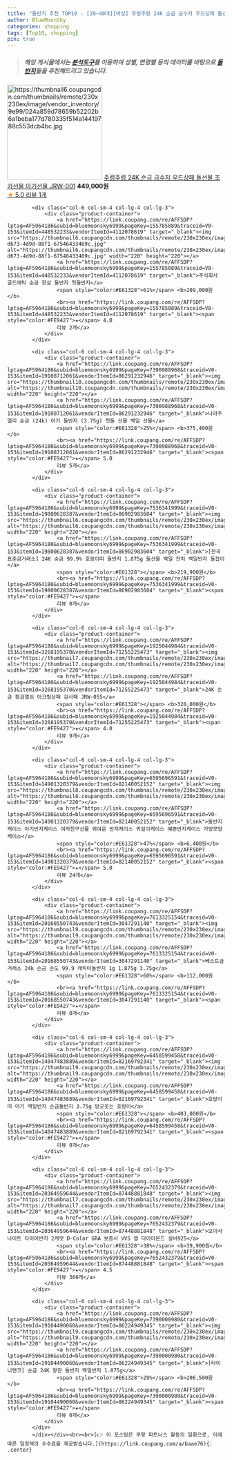 ```yaml
---
title: "돌반지 추천 TOP10 - [20~40대][여성] 주렁주렁 24K 순금 금수저 우드상패 돌선물 조카선물 아기선물 JRW-001"
author: BlueMoonSky
categories: shopping
tags: [Top10, shopping]
pin: true
---
```


> ##### 해당 게시물에서는 [**분석도구**](https://itemscout.io/)를 이용하여 **성별**, **연령별** 등의 데이터를 바탕으로 [**돌반지**](https://link.coupang.com/a/baae76)들을 추천해드리고 있습니다.
<div class="container"><div class="row">
            <div class="col-6 col-sm-4 col-lg-4 col-lg-3">
                <div class="product-container">
                    <a href="https://link.coupang.com/re/AFFSDP?lptag=AF5964186&subid=bluemoonsky6999&pageKey=6101857429&traceid=V0-153&itemId=11439936707&vendorItemId=4808391582" target="_blank"><img src="https://thumbnail6.coupangcdn.com/thumbnails/remote/230x230ex/image/vendor_inventory/9e99/024a859d78659b52202b6a1beba177d780335f514a14419788c553dcb4bc.jpg" alt="https://thumbnail6.coupangcdn.com/thumbnails/remote/230x230ex/image/vendor_inventory/9e99/024a859d78659b52202b6a1beba177d780335f514a14419788c553dcb4bc.jpg" width="220" height="220"></a>
                    <a href="https://link.coupang.com/re/AFFSDP?lptag=AF5964186&subid=bluemoonsky6999&pageKey=6101857429&traceid=V0-153&itemId=11439936707&vendorItemId=4808391582" target="_blank">주렁주렁 24K 순금 금수저 우드상패 돌선물 조카선물 아기선물 JRW-001</a>
                    <span style="color:#E61328"></span> <b>449,000원</b>
                    <br><a href="https://link.coupang.com/re/AFFSDP?lptag=AF5964186&subid=bluemoonsky6999&pageKey=6101857429&traceid=V0-153&itemId=11439936707&vendorItemId=4808391582" target="_blank"><span style="color:#FE9427">★</span> 5.0
                    리뷰 1개</a>
                </div>
            </div>
            
            <div class="col-6 col-sm-4 col-lg-4 col-lg-3">
                <div class="product-container">
                    <a href="https://link.coupang.com/re/AFFSDP?lptag=AF5964186&subid=bluemoonsky6999&pageKey=155785089&traceid=V0-153&itemId=448532233&vendorItemId=4112078619" target="_blank"><img src="https://thumbnail6.coupangcdn.com/thumbnails/remote/230x230ex/image/vendor_inventory/images/2018/11/12/13/7/a6343ffa-d673-4d9d-88f1-67546433469c.jpg" alt="https://thumbnail6.coupangcdn.com/thumbnails/remote/230x230ex/image/vendor_inventory/images/2018/11/12/13/7/a6343ffa-d673-4d9d-88f1-67546433469c.jpg" width="220" height="220"></a>
                    <a href="https://link.coupang.com/re/AFFSDP?lptag=AF5964186&subid=bluemoonsky6999&pageKey=155785089&traceid=V0-153&itemId=448532233&vendorItemId=4112078619" target="_blank">주식회사 골드에틱 순금 한살 돌반지 첫돌반지</a>
                    <span style="color:#E61328">61%</span> <b>209,000원</b>
                    <br><a href="https://link.coupang.com/re/AFFSDP?lptag=AF5964186&subid=bluemoonsky6999&pageKey=155785089&traceid=V0-153&itemId=448532233&vendorItemId=4112078619" target="_blank"><span style="color:#FE9427">★</span> 4.0
                    리뷰 2개</a>
                </div>
            </div>
            
            <div class="col-6 col-sm-4 col-lg-4 col-lg-3">
                <div class="product-container">
                    <a href="https://link.coupang.com/re/AFFSDP?lptag=AF5964186&subid=bluemoonsky6999&pageKey=7390988968&traceid=V0-153&itemId=19108712061&vendorItemId=86291232946" target="_blank"><img src="https://thumbnail10.coupangcdn.com/thumbnails/remote/230x230ex/image/vendor_inventory/ff9d/2b74da038f8ca752ef2666ab44dd1736645192532f2b33d17ba0134b3fff.jpg" alt="https://thumbnail10.coupangcdn.com/thumbnails/remote/230x230ex/image/vendor_inventory/ff9d/2b74da038f8ca752ef2666ab44dd1736645192532f2b33d17ba0134b3fff.jpg" width="220" height="220"></a>
                    <a href="https://link.coupang.com/re/AFFSDP?lptag=AF5964186&subid=bluemoonsky6999&pageKey=7390988968&traceid=V0-153&itemId=19108712061&vendorItemId=86291232946" target="_blank">나라주얼리 순금 (24k) 아기 돌반지 (3.75g) 첫돌 선물 백일 선물</a>
                    <span style="color:#E61328">25%</span> <b>375,400원</b>
                    <br><a href="https://link.coupang.com/re/AFFSDP?lptag=AF5964186&subid=bluemoonsky6999&pageKey=7390988968&traceid=V0-153&itemId=19108712061&vendorItemId=86291232946" target="_blank"><span style="color:#FE9427">★</span> 5.0
                    리뷰 5개</a>
                </div>
            </div>
            
            <div class="col-6 col-sm-4 col-lg-4 col-lg-3">
                <div class="product-container">
                    <a href="https://link.coupang.com/re/AFFSDP?lptag=AF5964186&subid=bluemoonsky6999&pageKey=7536341999&traceid=V0-153&itemId=19800628387&vendorItemId=86902983604" target="_blank"><img src="https://thumbnail6.coupangcdn.com/thumbnails/remote/230x230ex/image/vendor_inventory/9535/9409c25ca80378c3460250ad0da4f60c030b929bffd41958e66114b0f4b8.jpg" alt="https://thumbnail6.coupangcdn.com/thumbnails/remote/230x230ex/image/vendor_inventory/9535/9409c25ca80378c3460250ad0da4f60c030b929bffd41958e66114b0f4b8.jpg" width="220" height="220"></a>
                    <a href="https://link.coupang.com/re/AFFSDP?lptag=AF5964186&subid=bluemoonsky6999&pageKey=7536341999&traceid=V0-153&itemId=19800628387&vendorItemId=86902983604" target="_blank">[한국표준금거래소] 24K 순금 99.9% 호랑이띠 돌반지 1.875g 돌선물 백일 잔치 백일반지 돌잡이</a>
                    <span style="color:#E61328"></span> <b>219,900원</b>
                    <br><a href="https://link.coupang.com/re/AFFSDP?lptag=AF5964186&subid=bluemoonsky6999&pageKey=7536341999&traceid=V0-153&itemId=19800628387&vendorItemId=86902983604" target="_blank"><span style="color:#FE9427">★</span> 
                    리뷰 0개</a>
                </div>
            </div>
            
            <div class="col-6 col-sm-4 col-lg-4 col-lg-3">
                <div class="product-container">
                    <a href="https://link.coupang.com/re/AFFSDP?lptag=AF5964186&subid=bluemoonsky6999&pageKey=1925044984&traceid=V0-153&itemId=3268195370&vendorItemId=71255225473" target="_blank"><img src="https://thumbnail7.coupangcdn.com/thumbnails/remote/230x230ex/image/vendor_inventory/db06/cbc4bac52903103eeae56d84f462fdca88e8082ef8636c2e29cdf81df74b.jpg" alt="https://thumbnail7.coupangcdn.com/thumbnails/remote/230x230ex/image/vendor_inventory/db06/cbc4bac52903103eeae56d84f462fdca88e8082ef8636c2e29cdf81df74b.jpg" width="220" height="220"></a>
                    <a href="https://link.coupang.com/re/AFFSDP?lptag=AF5964186&subid=bluemoonsky6999&pageKey=1925044984&traceid=V0-153&itemId=3268195370&vendorItemId=71255225473" target="_blank">24K 순금 황금열쇠 아크릴상패 감사패 JRW-055</a>
                    <span style="color:#E61328"></span> <b>320,000원</b>
                    <br><a href="https://link.coupang.com/re/AFFSDP?lptag=AF5964186&subid=bluemoonsky6999&pageKey=1925044984&traceid=V0-153&itemId=3268195370&vendorItemId=71255225473" target="_blank"><span style="color:#FE9427">★</span> 4.0
                    리뷰 9개</a>
                </div>
            </div>
            
            <div class="col-6 col-sm-4 col-lg-4 col-lg-3">
                <div class="product-container">
                    <a href="https://link.coupang.com/re/AFFSDP?lptag=AF5964186&subid=bluemoonsky6999&pageKey=6595696591&traceid=V0-153&itemId=14901320379&vendorItemId=82140052152" target="_blank"><img src="https://thumbnail8.coupangcdn.com/thumbnails/remote/230x230ex/image/vendor_inventory/3c00/104dfffd264ba698336d297946e75c525acf81885f40de5371fe7b26153b.jpeg" alt="https://thumbnail8.coupangcdn.com/thumbnails/remote/230x230ex/image/vendor_inventory/3c00/104dfffd264ba698336d297946e75c525acf81885f40de5371fe7b26153b.jpeg" width="220" height="220"></a>
                    <a href="https://link.coupang.com/re/AFFSDP?lptag=AF5964186&subid=bluemoonsky6999&pageKey=6595696591&traceid=V0-153&itemId=14901320379&vendorItemId=82140052152" target="_blank">돌반지케이스 아기반지케이스 여자친구선물 귀여운 반지케이스 귀걸이케이스 예쁜반지케이스 가방모양케이스</a>
                    <span style="color:#E61328">47%</span> <b>6,400원</b>
                    <br><a href="https://link.coupang.com/re/AFFSDP?lptag=AF5964186&subid=bluemoonsky6999&pageKey=6595696591&traceid=V0-153&itemId=14901320379&vendorItemId=82140052152" target="_blank"><span style="color:#FE9427">★</span> 5.0
                    리뷰 24개</a>
                </div>
            </div>
            
            <div class="col-6 col-sm-4 col-lg-4 col-lg-3">
                <div class="product-container">
                    <a href="https://link.coupang.com/re/AFFSDP?lptag=AF5964186&subid=bluemoonsky6999&pageKey=7613325154&traceid=V0-153&itemId=20168550743&vendorItemId=3047291140" target="_blank"><img src="https://thumbnail9.coupangcdn.com/thumbnails/remote/230x230ex/image/vendor_inventory/39ec/5d3abfb800f2ee7f54897dc0f17c4293132cdfbca842bfc441af31d2b554.jpg" alt="https://thumbnail9.coupangcdn.com/thumbnails/remote/230x230ex/image/vendor_inventory/39ec/5d3abfb800f2ee7f54897dc0f17c4293132cdfbca842bfc441af31d2b554.jpg" width="220" height="220"></a>
                    <a href="https://link.coupang.com/re/AFFSDP?lptag=AF5964186&subid=bluemoonsky6999&pageKey=7613325154&traceid=V0-153&itemId=20168550743&vendorItemId=3047291140" target="_blank">베스트금거래소 24k 순금 순도 99.9 캐릭터돌반지 1g 1.875g 3.75g</a>
                    <span style="color:#E61328">60%</span> <b>112,000원</b>
                    <br><a href="https://link.coupang.com/re/AFFSDP?lptag=AF5964186&subid=bluemoonsky6999&pageKey=7613325154&traceid=V0-153&itemId=20168550743&vendorItemId=3047291140" target="_blank"><span style="color:#FE9427">★</span> 
                    리뷰 0개</a>
                </div>
            </div>
            
            <div class="col-6 col-sm-4 col-lg-4 col-lg-3">
                <div class="product-container">
                    <a href="https://link.coupang.com/re/AFFSDP?lptag=AF5964186&subid=bluemoonsky6999&pageKey=6458599458&traceid=V0-153&itemId=14047483889&vendorItemId=82169792341" target="_blank"><img src="https://thumbnail9.coupangcdn.com/thumbnails/remote/230x230ex/image/vendor_inventory/2459/fc4019ac146a7454d2990026b34aa5be51745e495353eef9bd795a8fc3d6.jpg" alt="https://thumbnail9.coupangcdn.com/thumbnails/remote/230x230ex/image/vendor_inventory/2459/fc4019ac146a7454d2990026b34aa5be51745e495353eef9bd795a8fc3d6.jpg" width="220" height="220"></a>
                    <a href="https://link.coupang.com/re/AFFSDP?lptag=AF5964186&subid=bluemoonsky6999&pageKey=6458599458&traceid=V0-153&itemId=14047483889&vendorItemId=82169792341" target="_blank">호랑이띠 아기 백일반지 순금돌반지 3.75g 방긋웃는 호랑이</a>
                    <span style="color:#E61328"></span> <b>403,000원</b>
                    <br><a href="https://link.coupang.com/re/AFFSDP?lptag=AF5964186&subid=bluemoonsky6999&pageKey=6458599458&traceid=V0-153&itemId=14047483889&vendorItemId=82169792341" target="_blank"><span style="color:#FE9427">★</span> 
                    리뷰 0개</a>
                </div>
            </div>
            
            <div class="col-6 col-sm-4 col-lg-4 col-lg-3">
                <div class="product-container">
                    <a href="https://link.coupang.com/re/AFFSDP?lptag=AF5964186&subid=bluemoonsky6999&pageKey=7652432379&traceid=V0-153&itemId=20364959644&vendorItemId=87448881848" target="_blank"><img src="https://thumbnail7.coupangcdn.com/thumbnails/remote/230x230ex/image/vendor_inventory/ed6c/36c3f2756cc02c579346dcb66d9743b561be034ba96eaf20a9b7fd4853fc.jpg" alt="https://thumbnail7.coupangcdn.com/thumbnails/remote/230x230ex/image/vendor_inventory/ed6c/36c3f2756cc02c579346dcb66d9743b561be034ba96eaf20a9b7fd4853fc.jpg" width="220" height="220"></a>
                    <a href="https://link.coupang.com/re/AFFSDP?lptag=AF5964186&subid=bluemoonsky6999&pageKey=7652432379&traceid=V0-153&itemId=20364959644&vendorItemId=87448881848" target="_blank">모이사나이트 다이아반지 2캐럿 D-Color GRA 보증서 VVS 랩 다이아몬드 실버925</a>
                    <span style="color:#E61328">38%</span> <b>39,900원</b>
                    <br><a href="https://link.coupang.com/re/AFFSDP?lptag=AF5964186&subid=bluemoonsky6999&pageKey=7652432379&traceid=V0-153&itemId=20364959644&vendorItemId=87448881848" target="_blank"><span style="color:#FE9427">★</span> 4.5
                    리뷰 366개</a>
                </div>
            </div>
            
            <div class="col-6 col-sm-4 col-lg-4 col-lg-3">
                <div class="product-container">
                    <a href="https://link.coupang.com/re/AFFSDP?lptag=AF5964186&subid=bluemoonsky6999&pageKey=7390000980&traceid=V0-153&itemId=19104490060&vendorItemId=86224949345" target="_blank"><img src="https://thumbnail9.coupangcdn.com/thumbnails/remote/230x230ex/image/vendor_inventory/f5a9/126ef846aec8f5496e0089f1f51dbb7cba5a382a5d50717caaa61a746a1b.jpg" alt="https://thumbnail9.coupangcdn.com/thumbnails/remote/230x230ex/image/vendor_inventory/f5a9/126ef846aec8f5496e0089f1f51dbb7cba5a382a5d50717caaa61a746a1b.jpg" width="220" height="220"></a>
                    <a href="https://link.coupang.com/re/AFFSDP?lptag=AF5964186&subid=bluemoonsky6999&pageKey=7390000980&traceid=V0-153&itemId=19104490060&vendorItemId=86224949345" target="_blank">[타이니앤코] 순금 24K 왕관 돌반지 백일반지 1.875g</a>
                    <span style="color:#E61328">29%</span> <b>206,500원</b>
                    <br><a href="https://link.coupang.com/re/AFFSDP?lptag=AF5964186&subid=bluemoonsky6999&pageKey=7390000980&traceid=V0-153&itemId=19104490060&vendorItemId=86224949345" target="_blank"><span style="color:#FE9427">★</span> 
                    리뷰 0개</a>
                </div>
            </div>
            </div></div><br><br>[👉 이 포스팅은 쿠팡 파트너스 활동의 일환으로, 이에 따른 일정액의 수수료를 제공받습니다.](https://link.coupang.com/a/baae76){: .center}
